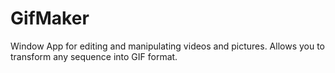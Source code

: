 # GifMaker
Window App for editing and manipulating videos and pictures. Allows you to transform any sequence into GIF format.

